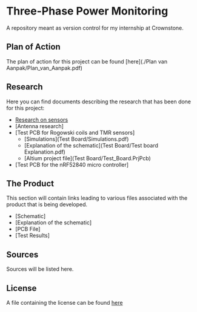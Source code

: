 # Three-Phase Power Monitoring
A repository meant as version control for my internship at Crownstone.

## Plan of Action
The plan of action for this project can be found [here](./Plan van Aanpak/Plan_van_Aanpak.pdf)

## Research 
Here you can find documents describing the research that has been done for this project:

- [Research on sensors](Research/Research.pdf)
- [Antenna research]
- [Test PCB for Rogowski coils and TMR sensors]
   - [Simulations](Test Board/Simulations.pdf)
   - [Explanation of the schematic](Test Board/Test board Explanation.pdf)
   - [Altium project file](Test Board/Test_Board.PrjPcb)
- [Test PCB for the nRF52840 micro controller]

## The Product
This section will contain links leading to various files associated with the product that is being developed.

- [Schematic]
- [Explanation of the schematic]
- [PCB File]
- [Test Results]

## Sources
Sources will be listed here.

## License
A file containing the license can be found [here](LICENSE.md)
